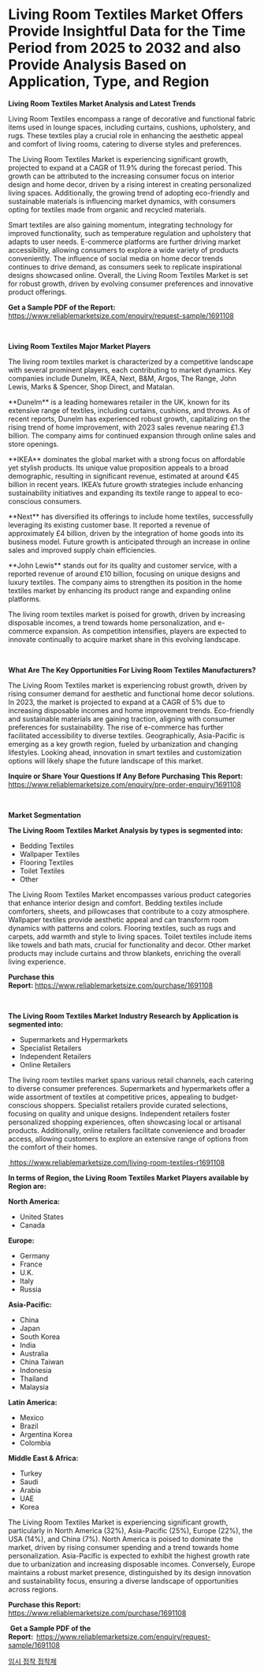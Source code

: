 <p><h1>Living Room Textiles Market Offers Provide Insightful Data for the Time Period from 2025 to 2032 and also Provide Analysis Based on Application, Type, and Region</h1></p><p><strong>Living Room Textiles Market Analysis and Latest Trends</strong></p>
<p><p>Living Room Textiles encompass a range of decorative and functional fabric items used in lounge spaces, including curtains, cushions, upholstery, and rugs. These textiles play a crucial role in enhancing the aesthetic appeal and comfort of living rooms, catering to diverse styles and preferences.</p><p>The Living Room Textiles Market is experiencing significant growth, projected to expand at a CAGR of 11.9% during the forecast period. This growth can be attributed to the increasing consumer focus on interior design and home decor, driven by a rising interest in creating personalized living spaces. Additionally, the growing trend of adopting eco-friendly and sustainable materials is influencing market dynamics, with consumers opting for textiles made from organic and recycled materials.</p><p>Smart textiles are also gaining momentum, integrating technology for improved functionality, such as temperature regulation and upholstery that adapts to user needs. E-commerce platforms are further driving market accessibility, allowing consumers to explore a wide variety of products conveniently. The influence of social media on home decor trends continues to drive demand, as consumers seek to replicate inspirational designs showcased online. Overall, the Living Room Textiles Market is set for robust growth, driven by evolving consumer preferences and innovative product offerings.</p></p>
<p><strong>Get a Sample PDF of the Report:&nbsp;</strong> <a href="https://www.reliablemarketsize.com/enquiry/request-sample/1691108?utm_campaign=1840&utm_medium=2&utm_source=Github&utm_content=ia&utm_term=07012025&utm_id=living-room-textiles">https://www.reliablemarketsize.com/enquiry/request-sample/1691108</a></p>
<p>&nbsp;</p>
<p><strong>Living Room Textiles Major Market Players</strong></p>
<p><p>The living room textiles market is characterized by a competitive landscape with several prominent players, each contributing to market dynamics. Key companies include Dunelm, IKEA, Next, B&M, Argos, The Range, John Lewis, Marks & Spencer, Shop Direct, and Matalan.</p><p>**Dunelm** is a leading homewares retailer in the UK, known for its extensive range of textiles, including curtains, cushions, and throws. As of recent reports, Dunelm has experienced robust growth, capitalizing on the rising trend of home improvement, with 2023 sales revenue nearing £1.3 billion. The company aims for continued expansion through online sales and store openings.</p><p>**IKEA** dominates the global market with a strong focus on affordable yet stylish products. Its unique value proposition appeals to a broad demographic, resulting in significant revenue, estimated at around €45 billion in recent years. IKEA’s future growth strategies include enhancing sustainability initiatives and expanding its textile range to appeal to eco-conscious consumers.</p><p>**Next** has diversified its offerings to include home textiles, successfully leveraging its existing customer base. It reported a revenue of approximately £4 billion, driven by the integration of home goods into its business model. Future growth is anticipated through an increase in online sales and improved supply chain efficiencies.</p><p>**John Lewis** stands out for its quality and customer service, with a reported revenue of around £10 billion, focusing on unique designs and luxury textiles. The company aims to strengthen its position in the home textiles market by enhancing its product range and expanding online platforms.</p><p>The living room textiles market is poised for growth, driven by increasing disposable incomes, a trend towards home personalization, and e-commerce expansion. As competition intensifies, players are expected to innovate continually to acquire market share in this evolving landscape.</p></p>
<p>&nbsp;</p>
<p><strong>What Are The Key Opportunities For Living Room Textiles Manufacturers?</strong></p>
<p><p>The Living Room Textiles market is experiencing robust growth, driven by rising consumer demand for aesthetic and functional home decor solutions. In 2023, the market is projected to expand at a CAGR of 5% due to increasing disposable incomes and home improvement trends. Eco-friendly and sustainable materials are gaining traction, aligning with consumer preferences for sustainability. The rise of e-commerce has further facilitated accessibility to diverse textiles. Geographically, Asia-Pacific is emerging as a key growth region, fueled by urbanization and changing lifestyles. Looking ahead, innovation in smart textiles and customization options will likely shape the future landscape of this market.</p></p>
<p><strong>Inquire or Share Your Questions If Any Before Purchasing This Report:</strong> <a href="https://www.reliablemarketsize.com/enquiry/pre-order-enquiry/1691108?utm_campaign=1840&utm_medium=2&utm_source=Github&utm_content=ia&utm_term=07012025&utm_id=living-room-textiles">https://www.reliablemarketsize.com/enquiry/pre-order-enquiry/1691108</a></p>
<p>&nbsp;</p>
<p><strong>Market Segmentation</strong></p>
<p><strong>The Living Room Textiles Market Analysis by types is segmented into:</strong></p>
<p><ul><li>Bedding Textiles</li><li>Wallpaper Textiles</li><li>Flooring Textiles</li><li>Toilet Textiles</li><li>Other</li></ul></p>
<p><p>The Living Room Textiles Market encompasses various product categories that enhance interior design and comfort. Bedding textiles include comforters, sheets, and pillowcases that contribute to a cozy atmosphere. Wallpaper textiles provide aesthetic appeal and can transform room dynamics with patterns and colors. Flooring textiles, such as rugs and carpets, add warmth and style to living spaces. Toilet textiles include items like towels and bath mats, crucial for functionality and decor. Other market products may include curtains and throw blankets, enriching the overall living experience.</p></p>
<p><strong>Purchase this Report:&nbsp;</strong><a href="https://www.reliablemarketsize.com/purchase/1691108?utm_campaign=1840&utm_medium=2&utm_source=Github&utm_content=ia&utm_term=07012025&utm_id=living-room-textiles">https://www.reliablemarketsize.com/purchase/1691108</a></p>
<p>&nbsp;</p>
<p><strong>The Living Room Textiles Market Industry Research by Application is segmented into:</strong></p>
<p><ul><li>Supermarkets and Hypermarkets</li><li>Specialist Retailers</li><li>Independent Retailers</li><li>Online Retailers</li></ul></p>
<p><p>The living room textiles market spans various retail channels, each catering to diverse consumer preferences. Supermarkets and hypermarkets offer a wide assortment of textiles at competitive prices, appealing to budget-conscious shoppers. Specialist retailers provide curated selections, focusing on quality and unique designs. Independent retailers foster personalized shopping experiences, often showcasing local or artisanal products. Additionally, online retailers facilitate convenience and broader access, allowing customers to explore an extensive range of options from the comfort of their homes.</p></p>
<p><a href="https://www.reliablemarketsize.com/living-room-textiles-r1691108?utm_campaign=1840&utm_medium=2&utm_source=Github&utm_content=ia&utm_term=07012025&utm_id=living-room-textiles">&nbsp;https://www.reliablemarketsize.com/living-room-textiles-r1691108</a></p>
<p><strong>In terms of Region, the Living Room Textiles Market Players available by Region are:</strong></p>
<p>
    <p> <strong> North America: </strong>
        <ul>
            <li>United States</li>
            <li>Canada</li>
        </ul>
        </p> 
    <p> <strong> Europe: </strong>
        <ul>
            <li>Germany</li>
            <li>France</li>
            <li>U.K.</li>
            <li>Italy</li>
            <li>Russia</li>
        </ul>
        </p> 
    <p> <strong> Asia-Pacific: </strong>
        <ul>
            <li>China</li>
            <li>Japan</li>
            <li>South Korea</li>
            <li>India</li>
            <li>Australia</li>
            <li>China Taiwan</li>
            <li>Indonesia</li>
            <li>Thailand</li>
            <li>Malaysia</li>
        </ul>
        </p> 
    <p> <strong> Latin America: </strong>
        <ul>
            <li>Mexico</li>
            <li>Brazil</li>
            <li>Argentina Korea</li>
            <li>Colombia</li>
        </ul>
        </p> 
    <p> <strong> Middle East & Africa: </strong>
        <ul>
            <li>Turkey</li>
            <li>Saudi</li>
            <li>Arabia</li>
            <li>UAE</li>
            <li>Korea</li>
        </ul>
    </p>
    </p>
<p><p>The Living Room Textiles Market is experiencing significant growth, particularly in North America (32%), Asia-Pacific (25%), Europe (22%), the USA (14%), and China (7%). North America is poised to dominate the market, driven by rising consumer spending and a trend towards home personalization. Asia-Pacific is expected to exhibit the highest growth rate due to urbanization and increasing disposable incomes. Conversely, Europe maintains a robust market presence, distinguished by its design innovation and sustainability focus, ensuring a diverse landscape of opportunities across regions.</p></p>
<p><strong>Purchase this Report: </strong><a href="https://www.reliablemarketsize.com/purchase/1691108?utm_campaign=1840&utm_medium=2&utm_source=Github&utm_content=ia&utm_term=07012025&utm_id=living-room-textiles">https://www.reliablemarketsize.com/purchase/1691108</a></p>
<p>&nbsp;<strong>Get a Sample PDF of the Report:&nbsp;&nbsp;</strong><a href="https://www.reliablemarketsize.com/enquiry/request-sample/1691108?utm_campaign=1840&utm_medium=2&utm_source=Github&utm_content=ia&utm_term=07012025&utm_id=living-room-textiles">https://www.reliablemarketsize.com/enquiry/request-sample/1691108</a></p>
<p><strong></strong></p>
<p><p><a href="https://github.com/laholand/Market-Research-Report-List-6/blob/main/173734429736.md?utm_campaign=1840&utm_medium=2&utm_source=Github&utm_content=ia&utm_term=07012025&utm_id=living-room-textiles">임시 접착 접착제</a></p></p>